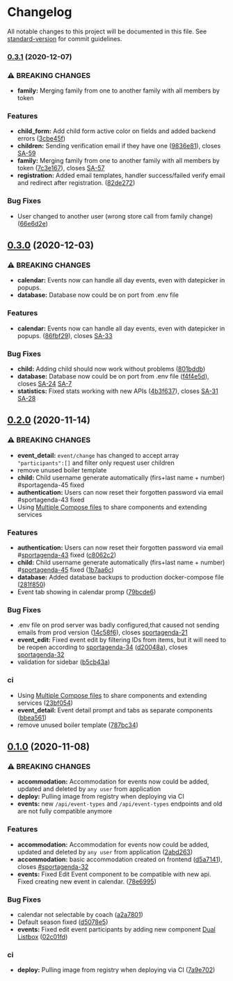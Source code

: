 # Changelog

All notable changes to this project will be documented in this file. See [standard-version](https://github.com/conventional-changelog/standard-version) for commit guidelines.

### [0.3.1](https://github.com/dominikbullo/SportAgenda/compare/v0.3.0...v0.3.1) (2020-12-07)


### ⚠ BREAKING CHANGES

* **family:** Merging family from one to another family with all members by token

### Features

* **child_form:** Add child form active color on fields and added backend errors ([3cbe45f](https://github.com/dominikbullo/SportAgenda/commit/3cbe45fc078a2e5b3902e4d1fd1e6d2ee12d1665))
* **children:** Sending verification email if they have one ([9836e81](https://github.com/dominikbullo/SportAgenda/commit/9836e81b01e58b97f52c820601151503bf050c24)), closes [SA-59](https://sportagenda.myjetbrains.com/youtrack/issue/SA-59)
* **family:** Merging family from one to another family with all members by token ([7c3e167](https://github.com/dominikbullo/SportAgenda/commit/7c3e167cb3c38d50ce10d3a3e43707277c146387)), closes [SA-57](https://sportagenda.myjetbrains.com/youtrack/issue/SA-57)
* **registration:** Added email templates, handler success/failed verify email and redirect after registration. ([82de272](https://github.com/dominikbullo/SportAgenda/commit/82de2723c54eab139307f771ec65054ed611cd02))


### Bug Fixes

* User changed to another user (wrong store call from family change) ([66e6d2e](https://github.com/dominikbullo/SportAgenda/commit/66e6d2eb54a96c9831bede9cd0782063f0a3be58))

## [0.3.0](https://github.com/dominikbullo/sport_club_management_system/compare/v0.2.0...v0.3.0) (2020-12-03)


### ⚠ BREAKING CHANGES

* **calendar:** Events now can handle all day events, even with datepicker in popups.
* **database:** Database now could be on port from .env file

### Features

* **calendar:** Events now can handle all day events, even with datepicker in popups. ([86fbf29](https://github.com/dominikbullo/sport_club_management_system/commit/86fbf29d48d571d5c02d44cf70e441c840dfd25f)), closes [SA-33](https://sportagenda.myjetbrains.com/youtrack/issue/SA-33)


### Bug Fixes

* **child:** Adding child should now work without problems ([801bddb](https://github.com/dominikbullo/sport_club_management_system/commit/801bddb5c7020c3f53688fbc5d33b480111a3318))
* **database:** Database now could be on port from .env file ([f4f4e5d](https://github.com/dominikbullo/sport_club_management_system/commit/f4f4e5d94f40f1441b824db0f629b75eed23e325)), closes [SA-24](https://sportagenda.myjetbrains.com/youtrack/issue/SA-24) [SA-7](https://sportagenda.myjetbrains.com/youtrack/issue/SA-7)
* **statistics:** Fixed stats working with new APIs ([4b3f637](https://github.com/dominikbullo/sport_club_management_system/commit/4b3f63728d88917226801e97c3064ae2b9aa411d)), closes [SA-31](https://sportagenda.myjetbrains.com/youtrack/issue/SA-31) [SA-28](https://sportagenda.myjetbrains.com/youtrack/issue/SA-28)

## [0.2.0](https://github.com/dominikbullo/sport_club_management_system/compare/v0.1.0...v0.2.0) (2020-11-14)


### ⚠ BREAKING CHANGES

* **event_detail:** `event/change` has changed to accept array `"participants":[]` and filter only request user children
* remove unused boiler template
* **child:** Child username generate automatically (firs+last name + number) #sportagenda-45 fixed
* **authentication:** Users can now reset their forgotten password via email #sportagenda-43 fixed
* Using [Multiple Compose files](https://docs.docker.com/compose/extends/) to share components and extending services

### Features

* **authentication:** Users can now reset their forgotten password via email #[sportagenda-43](https://sportagenda.myjetbrains.com/youtrack/issue/sportagenda-43) fixed ([c8062c2](https://github.com/dominikbullo/sport_club_management_system/commit/c8062c2f4ae8629fc621417244668851ec4bd7a6))
* **child:** Child username generate automatically (firs+last name + number) #[sportagenda-45](https://sportagenda.myjetbrains.com/youtrack/issue/sportagenda-45) fixed ([1b7aa6c](https://github.com/dominikbullo/sport_club_management_system/commit/1b7aa6ce670b511f2809e69a918b6ffacafc7e52))
* **database:** Added database backups to production docker-compose file ([281f850](https://github.com/dominikbullo/sport_club_management_system/commit/281f850da8b9036eb1771a008276a802cc72cfe1))
* Event tab showing in calendar promp ([79bcde6](https://github.com/dominikbullo/sport_club_management_system/commit/79bcde6614a09a928d2642579ba5257789efac27))


### Bug Fixes

* .env file on prod server was badly configured,that caused not sending emails from prod version ([14c58f6](https://github.com/dominikbullo/sport_club_management_system/commit/14c58f69ee11b68b482e55f8ddb82c20f54157e3)), closes [sportagenda-21](https://sportagenda.myjetbrains.com/youtrack/issue/sportagenda-21)
* **event_edit:** Fixed event edit by filtering IDs from items, but it will need to be reopen according to [sportagenda-34](https://sportagenda.myjetbrains.com/youtrack/issue/sportagenda-34) ([d20048a](https://github.com/dominikbullo/sport_club_management_system/commit/d20048a468ee6b0d4c86853ca12f1448da74415d)), closes [sportagenda-32](https://sportagenda.myjetbrains.com/youtrack/issue/sportagenda-32)
* validation for sidebar ([b5cb43a](https://github.com/dominikbullo/sport_club_management_system/commit/b5cb43adbd915229b5992e3772837d4587542c29))


### ci

* Using [Multiple Compose files](https://docs.docker.com/compose/extends/) to share components and extending services ([23bf054](https://github.com/dominikbullo/sport_club_management_system/commit/23bf054a92d21236d44bbe0c6927ad88b42fc207))
* **event_detail:** Event detail prompt and tabs as separate components ([bbea561](https://github.com/dominikbullo/sport_club_management_system/commit/bbea5615eb8e591548e0f7425f319807a6563dfa))
* remove unused boiler template ([787bc34](https://github.com/dominikbullo/sport_club_management_system/commit/787bc34200b01c2c4cad4e546848be4a8169f4d8))

## [0.1.0](https://github.com/dominikbullo/sport_club_management_system/compare/v1.0.1-alpha.1...v0.1.0) (2020-11-08)


### ⚠ BREAKING CHANGES

* **accommodation:** Accommodation for events now could be added, updated and deleted by `any user` from application
* **deploy:** Pulling image from registry when deploying via CI
* **events:** new `/api/event-types` and `/api/event-types` endpoints and old are not fully compatible anymore

### Features

* **accommodation:** Accommodation for events now could be added, updated and deleted by `any user` from application ([2abd263](https://github.com/dominikbullo/sport_club_management_system/commit/2abd2633604bde8d13c0256fa3137921d5337c35))
* **accommodation:** basic accommodation created on frontend ([d5a7141](https://github.com/dominikbullo/sport_club_management_system/commit/d5a7141850c7a5c6e4675f6937236ff29e00bed9)), closes [#sportagenda-32](https://github.com/dominikbullo/sport_club_management_system/issues/sportagenda-32)
* **events:** Fixed Edit Event component to be compatible with new api. Fixed creating new event in calendar. ([78e6995](https://github.com/dominikbullo/sport_club_management_system/commit/78e6995386ee172d98c7cfd73266e388b33d89ca))


### Bug Fixes

* calendar not selectable by coach ([a2a7801](https://github.com/dominikbullo/sport_club_management_system/commit/a2a78013bbf9cd2083c204f2fd8decd8c1c9bb1c))
* Default season fixed ([d5078e5](https://github.com/dominikbullo/sport_club_management_system/commit/d5078e5e921142dcd5a38099b81c15b935972e32))
* **events:** Fixed edit event participants by adding new component [Dual Listbox](https://vuejsexamples.com/vue-multi-select-dual-listbox/) ([02c01fd](https://github.com/dominikbullo/sport_club_management_system/commit/02c01fdb94b0ff7487bc40b41837a0420f4723cf))


### ci

* **deploy:** Pulling image from registry when deploying via CI ([7a9e702](https://github.com/dominikbullo/sport_club_management_system/commit/7a9e702f132fadbd8e6452419bc80fa717fdd15f))
